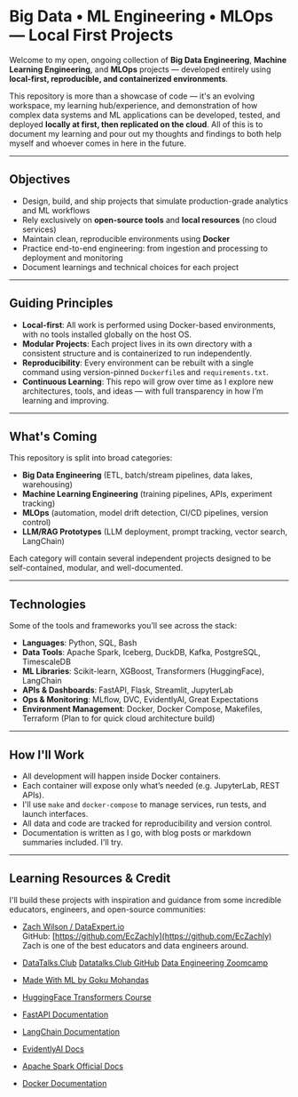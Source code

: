 # Big Data • ML Engineering • MLOps — Local First Projects

Welcome to my open, ongoing collection of **Big Data Engineering**, **Machine Learning Engineering**, and **MLOps** projects — developed entirely using **local-first, reproducible, and containerized environments**.

This repository is more than a showcase of code — it's an evolving workspace, my learning hub/experience, and demonstration of how complex data systems and ML applications can be developed, tested, and deployed **locally at first, then replicated on the cloud**. All of this is to document my learning and pour out my thoughts and findings to both help myself and whoever comes in here in the future.

---

## Objectives

- Design, build, and ship projects that simulate production-grade analytics and ML workflows
- Rely exclusively on **open-source tools** and **local resources** (no cloud services)
- Maintain clean, reproducible environments using **Docker**
- Practice end-to-end engineering: from ingestion and processing to deployment and monitoring
- Document learnings and technical choices for each project

---

## Guiding Principles

- **Local-first**: All work is performed using Docker-based environments, with no tools installed globally on the host OS.
- **Modular Projects**: Each project lives in its own directory with a consistent structure and is containerized to run independently.
- **Reproducibility**: Every environment can be rebuilt with a single command using version-pinned `Dockerfile`s and `requirements.txt`.
- **Continuous Learning**: This repo will grow over time as I explore new architectures, tools, and ideas — with full transparency in how I’m learning and improving.

---

## What's Coming

This repository is split into broad categories:
- **Big Data Engineering** (ETL, batch/stream pipelines, data lakes, warehousing)
- **Machine Learning Engineering** (training pipelines, APIs, experiment tracking)
- **MLOps** (automation, model drift detection, CI/CD pipelines, version control)
- **LLM/RAG Prototypes** (LLM deployment, prompt tracking, vector search, LangChain)

Each category will contain several independent projects designed to be self-contained, modular, and well-documented.

---

## Technologies

Some of the tools and frameworks you’ll see across the stack:

- **Languages**: Python, SQL, Bash
- **Data Tools**: Apache Spark, Iceberg, DuckDB, Kafka, PostgreSQL, TimescaleDB
- **ML Libraries**: Scikit-learn, XGBoost, Transformers (HuggingFace), LangChain
- **APIs & Dashboards**: FastAPI, Flask, Streamlit, JupyterLab
- **Ops & Monitoring**: MLflow, DVC, EvidentlyAI, Great Expectations
- **Environment Management**: Docker, Docker Compose, Makefiles, Terraform (Plan to for quick cloud architecture build)

---

## How I'll Work

- All development will happen inside Docker containers.
- Each container will expose only what’s needed (e.g. JupyterLab, REST APIs).
- I'll use `make` and `docker-compose` to manage services, run tests, and launch interfaces.
- All data and code are tracked for reproducibility and version control.
- Documentation is written as I go, with blog posts or markdown summaries included. I'll try.

---

## Learning Resources & Credit

I'll build these projects with inspiration and guidance from some incredible educators, engineers, and open-source communities:

- [Zach Wilson / DataExpert.io](https://www.dataexpert.io)  
  GitHub: [https://github.com/EcZachly](https://github.com/EcZachly)  
  Zach is one of the best educators and data engineers around.

- [DataTalks.Club](https://datatalks.club/)
  [Datatalks.Club GitHub](https://github.com/DataTalksClub/)
  [Data Engineering Zoomcamp](https://github.com/DataTalksClub/data-engineering-zoomcamp)
- [Made With ML by Goku Mohandas](https://madewithml.com/)
- [HuggingFace Transformers Course](https://huggingface.co/course)
- [FastAPI Documentation](https://fastapi.tiangolo.com/)
- [LangChain Documentation](https://docs.langchain.com/)
- [EvidentlyAI Docs](https://docs.evidentlyai.com/)
- [Apache Spark Official Docs](https://spark.apache.org/docs/latest/)
- [Docker Documentation](https://docs.docker.com/)
